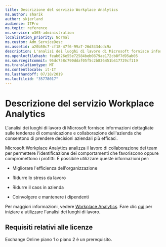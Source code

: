 ```yaml
---
title: Descrizione del servizio Workplace Analytics
ms.author: sharik
author: skjerland
audience: ITPro
ms.topic: reference
ms.service: o365-administration
localization_priority: Normal
ms.custom: Adm_ServiceDesc
ms.assetid: a20b50c7-cf18-47f6-99a7-26d3434cdc9a
description: L'analisi dei luoghi di lavoro di Microsoft fornisce informazioni dettagliate sulle tendenze di comunicazione e collaborazione dell'azienda che consentono di prendere decisioni aziendali più efficaci.
ms.openlocfilehash: feab626e55e72584beb0879ae172cb8f7d95ab05
ms.sourcegitcommit: 96dc758c790ddaf05f5c2b836451b417729cf119
ms.translationtype: MT
ms.contentlocale: it-IT
ms.lasthandoff: 07/18/2019
ms.locfileid: "35778017"
---
```

# <a name="workplace-analytics-service-description"></a>Descrizione del servizio Workplace Analytics

L'analisi dei luoghi di lavoro di Microsoft fornisce informazioni dettagliate sulle tendenze di comunicazione e collaborazione dell'azienda che consentono di prendere decisioni aziendali più efficaci.
  
Microsoft Workplace Analytics analizza il lavoro di collaborazione dei team per permettere l'identificazione dei comportamenti che favoriscono oppure compromettono i profitti. È possibile utilizzare queste informazioni per: 
  
- Migliorare l'efficienza dell'organizzazione
    
- Ridurre lo stress da lavoro
    
- Ridurre il caos in azienda
    
- Coinvolgere e mantenere i dipendenti
    
Per maggiori informazioni, vedere [Workplace Analytics](https://go.microsoft.com/fwlink/?linkid=852492). Fare clic [qui](https://docs.microsoft.com/en-us/workplace-analytics/overview/get-started) per iniziare a utilizzare l'analisi dei luoghi di lavoro. 
  
## <a name="licensing-requirements"></a>Requisiti relativi alle licenze

Exchange Online piano 1 o piano 2 è un prerequisito.